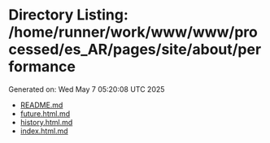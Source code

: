 # Directory Listing: /home/runner/work/www/www/processed/es_AR/pages/site/about/performance
Generated on: Wed May  7 05:20:08 UTC 2025

- [README.md](README.md)
- [future.html.md](future.html.md)
- [history.html.md](history.html.md)
- [index.html.md](index.html.md)
